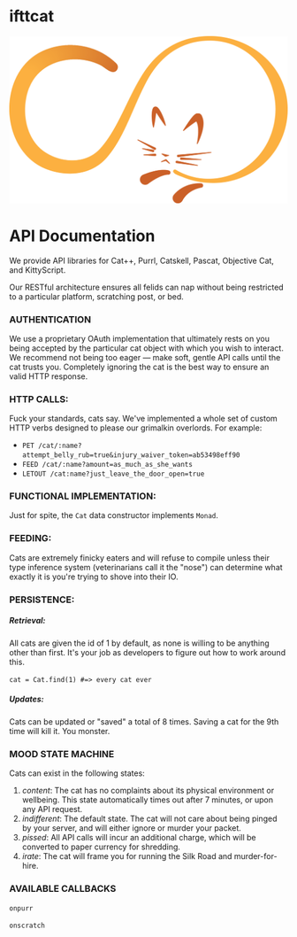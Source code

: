 # ifttcat

![cat](https://raw.githubusercontent.com/fouasnon/ifttcat/master/infinicat4-2_color.png)

# API Documentation

We provide API libraries for Cat++, Purrl, Catskell, Pascat, Objective Cat, and KittyScript.

Our RESTful architecture ensures all felids can nap without being restricted to a particular platform, scratching post, or bed.


### AUTHENTICATION

We use a proprietary OAuth implementation that ultimately rests on you being accepted by the particular cat object with which you wish to interact. We recommend not being too eager — make soft, gentle API calls until the cat trusts you. Completely ignoring the cat is the best way to ensure an valid HTTP response.


### HTTP CALLS:

Fuck your standards, cats say. We've implemented a whole set of custom HTTP verbs designed to please our grimalkin overlords. For example:

- `PET /cat/:name?attempt_belly_rub=true&injury_waiver_token=ab53498eff90`
- `FEED /cat/:name?amount=as_much_as_she_wants`
- `LETOUT /cat:name?just_leave_the_door_open=true`

### FUNCTIONAL IMPLEMENTATION:

Just for spite, the `Cat` data constructor implements `Monad`.

### FEEDING:

Cats are extremely finicky eaters and will refuse to compile unless their type inference system (veterinarians call it the "nose") can determine what exactly it is you're trying to shove into their IO.

### PERSISTENCE:

##### Retrieval:

All cats are given the id of 1 by default, as none is willing to be anything other than first. It's your job as developers to figure out how to work around this.

`cat = Cat.find(1) #=> every cat ever`

##### Updates:

Cats can be updated or "saved" a total of 8 times. Saving a cat for the 9th time will kill it. You monster.

### MOOD STATE MACHINE

Cats can exist in the following states:

1. *content*: The cat has no complaints about its physical environment or wellbeing. This state automatically times out after 7 minutes, or upon any API request.
2. *indifferent*: The default state. The cat will not care about being pinged by your server, and will either ignore or murder your packet.
3. *pissed*: All API calls will incur an additional charge, which will be converted to paper currency for shredding.
4. *irate*: The cat will frame you for running the Silk Road and murder-for-hire.

### AVAILABLE CALLBACKS

`onpurr`

`onscratch`
